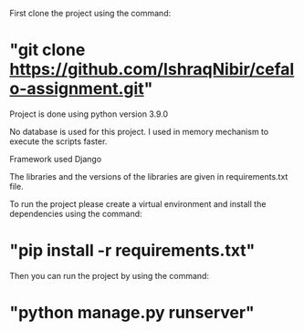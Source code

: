 First clone the project using the command:
 # "git clone https://github.com/IshraqNibir/cefalo-assignment.git"

Project is done using python version 3.9.0

No database is used for this project. I used in memory mechanism to execute the scripts faster.

Framework used Django

The libraries and the versions of the libraries are given in requirements.txt file.

To run the project please create a virtual environment and install the dependencies using the command:
 # "pip install -r requirements.txt"
  
Then you can run the project by using the command:
 # "python manage.py runserver"
